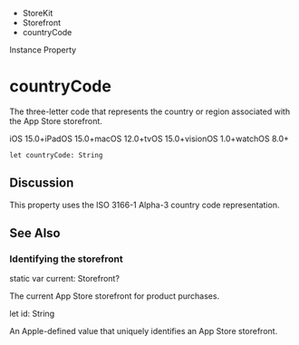

- StoreKit
- Storefront
-  countryCode 

Instance Property

# countryCode

The three-letter code that represents the country or region associated with the App Store storefront.

iOS 15.0+iPadOS 15.0+macOS 12.0+tvOS 15.0+visionOS 1.0+watchOS 8.0+

``` source
let countryCode: String
```

## Discussion

This property uses the ISO 3166-1 Alpha-3 country code representation.

## See Also

### Identifying the storefront

static var current: Storefront?

The current App Store storefront for product purchases.

let id: String

An Apple-defined value that uniquely identifies an App Store storefront.

